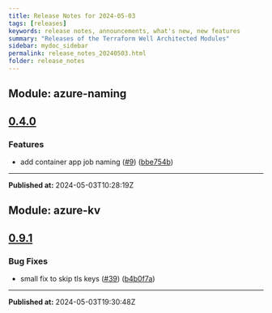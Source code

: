 ```yaml
---
title: Release Notes for 2024-05-03
tags: [releases]
keywords: release notes, announcements, what's new, new features
summary: "Releases of the Terraform Well Architected Modules"
sidebar: mydoc_sidebar
permalink: release_notes_20240503.html
folder: release_notes
---
```


## Module: azure-naming
## [0.4.0](https://github.com/CloudNationHQ/terraform-azure-naming/releases/tag/v0.4.0)


### Features

* add container app job naming ([#9](https://github.com/CloudNationHQ/terraform-azure-naming/issues/9)) ([bbe754b](https://github.com/CloudNationHQ/terraform-azure-naming/commit/bbe754b9c30e34c8bf5c89d84f54db96b30f2fb3))

---

**Published at:** 2024-05-03T10:28:19Z

## Module: azure-kv
## [0.9.1](https://github.com/CloudNationHQ/terraform-azure-kv/releases/tag/v0.9.1)


### Bug Fixes

* small fix to skip tls keys ([#39](https://github.com/CloudNationHQ/terraform-azure-kv/issues/39)) ([b4b0f7a](https://github.com/CloudNationHQ/terraform-azure-kv/commit/b4b0f7a77dfaf2f6ec06bddc45db9623eb64012e))

---

**Published at:** 2024-05-03T19:30:48Z

